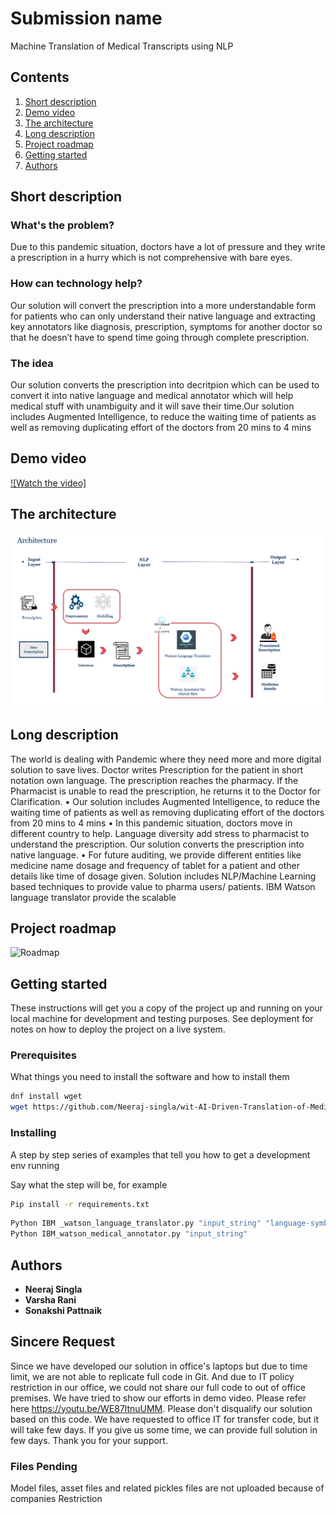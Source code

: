 
# Submission name

Machine Translation of Medical Transcripts using NLP

## Contents

1. [Short description](#short-description)
1. [Demo video](#demo-video)
1. [The architecture](#the-architecture)
1. [Long description](#long-description)
1. [Project roadmap](#project-roadmap)
1. [Getting started](#getting-started)
1. [Authors](#authors)

## Short description

### What's the problem?

Due to this pandemic situation, doctors have a lot of pressure and they write a prescription in a hurry which is not comprehensive with bare eyes.

### How can technology help?

Our solution will convert the prescription into a more understandable form for patients who can only understand their native language and extracting key annotators like diagnosis, prescription, symptoms for another doctor so that he doesn’t have to spend time going through complete prescription.

### The idea

Our solution converts the prescription into decritpion which can be used to convert it into native language and medical annotator which will help medical stuff with unambiguity and it will save their time.Our solution includes Augmented Intelligence, to reduce the waiting time of patients as well as removing duplicating effort of the doctors from 20 mins to 4 mins

## Demo video

[![Watch the video]](https://youtu.be/WE87ltnuUMM)

## The architecture

![Architecture](architecture.PNG)


## Long description

The world is dealing with Pandemic where they need more and more digital solution to save lives. Doctor writes Prescription for the patient in short notation own language. The prescription reaches the pharmacy. If the Pharmacist is unable to read the prescription, he returns it to the Doctor for Clarification.
•	Our solution includes Augmented Intelligence, to reduce the waiting time of patients as well as removing duplicating effort of the doctors from 20 mins to 4 mins
•	In this pandemic situation, doctors move in different country to help. Language diversity add stress to pharmacist to understand the prescription. Our solution converts the prescription into native language.
•	For future auditing, we provide different entities like medicine name dosage and frequency of tablet for a patient and other details like time of dosage given.
Solution includes NLP/Machine Learning based techniques to provide value to pharma users/ patients.  IBM Watson language translator provide the scalable


## Project roadmap

![Roadmap](roadmap.jpg)

## Getting started

These instructions will get you a copy of the project up and running on your local machine for development and testing purposes. See deployment for notes on how to deploy the project on a live system.

### Prerequisites

What things you need to install the software and how to install them

```bash
dnf install wget
wget https://github.com/Neeraj-singla/wit-AI-Driven-Translation-of-Medical-prescription
```

### Installing

A step by step series of examples that tell you how to get a development env running

Say what the step will be, for example

```bash
Pip install -r requirements.txt

```

```bash
Python IBM _watson_language_translator.py "input_string" "language-symbol"
Python IBM_watson_medical_annotator.py "input_string"
```

## Authors

* **Neeraj Singla**
* **Varsha Rani**
* **Sonakshi Pattnaik**


## Sincere Request
Since we have developed our solution in office's laptops but due to time limit, we are not able to replicate full code in Git. And due to IT policy restriction in our office, we could not share our full code to out of office premises.
We have tried to show our efforts in demo video. Please refer here https://youtu.be/WE87ltnuUMM.  Please don't disqualify our solution based on this code. We have requested to office IT for transfer code, but it will take few days. If you give us some time, we can provide full solution in few days.
Thank you for your support.


### Files Pending
Model files, asset files and related pickles files are not uploaded because of companies Restriction
